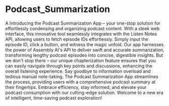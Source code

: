 # Podcast_Summarization
 A Introducing the Podcast Summarization App – your one-stop solution for effortlessly condensing and organizing podcast content. With a sleek web interface, this innovative tool seamlessly integrates with the Listen Notes API, allowing users to fetch episode IDs effortlessly.  Simply input the episode ID, click a button, and witness the magic unfold. Our app harnesses the power of Assembly AI's API to deliver swift and accurate summarization, transforming lengthy podcast episodes into concise, digestible insights. But we don't stop there – our unique chapterization feature ensures that you can easily navigate through key points and discussions, enhancing the overall listening experience.  Say goodbye to information overload and tedious manual note-taking. The Podcast Summarization App streamlines the process, providing users with a comprehensive podcast summary at their fingertips. Embrace efficiency, stay informed, and elevate your podcast consumption with our cutting-edge solution. Welcome to a new era of intelligent, time-saving podcast exploration!
